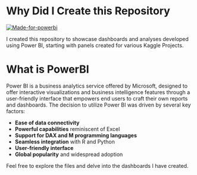 
# Why Did I Create this Repository 

[![Made-for-powerbi](https://github.com/marclelijveld/Power-BI-Icons/blob/main/SVG/Desktop.svg)](https://learn.microsoft.com/en-us/power-bi/fundamentals/power-bi-overview)

I created this repository to showcase dashboards and analyses developed using Power BI, starting with panels created for various Kaggle Projects. 
# What is PowerBI
Power BI is a business analytics service offered by Microsoft, designed to offer interactive visualizations and business intelligence features through a user-friendly interface that empowers end users to craft their own reports and dashboards.
The decision to utilize Power BI was driven by several key factors:
- **Ease of data connectivity**
- **Powerful capabilities** reminiscent of Excel
- **Support for DAX and M programming languages**
- **Seamless integration** with R and Python
- **User-friendly interface**
- **Global popularity** and widespread adoption

Feel free to explore the files and delve into the dashboards I have created.

